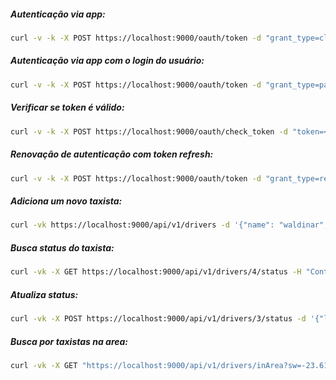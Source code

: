 ##### Autenticação via app:

```sh
curl -v -k -X POST https://localhost:9000/oauth/token -d "grant_type=client_credentials&scope=read%20write&client_id=mobile-73hZFgSJ2Gdc48BJBkuWhe0nPw8TdZYdP8HeCv2bUR0y8l2Wy6&client_secret=cCTemqOcYFUy2NOqb265vS9l8RRiFjtAkKiqoUkqeARWBPjm"
```

##### Autenticação via app com o login do usuário:

```sh
curl -v -k -X POST https://localhost:9000/oauth/token -d "grant_type=password&scope=read%20write&username=<usuario>&password=<senha_do_usuario>&client_id=mobile-73hZFgSJ2Gdc48BJBkuWhe0nPw8TdZYdP8HeCv2bUR0y8l2Wy6&client_secret=cCTemqOcYFUy2NOqb265vS9l8RRiFjtAkKiqoUkqeARWBPjm"
```

##### Verificar se token é válido:

```sh
curl -v -k -X POST https://localhost:9000/oauth/check_token -d "token=<access_token>&client_id=mobile-73hZFgSJ2Gdc48BJBkuWhe0nPw8TdZYdP8HeCv2bUR0y8l2Wy6&client_secret=cCTemqOcYFUy2NOqb265vS9l8RRiFjtAkKiqoUkqeARWBPjm"
```

##### Renovação de autenticação com token refresh:

```sh
curl -v -k -X POST https://localhost:9000/oauth/token -d "grant_type=refresh_token&refresh_token=<refresh_token>&client_id=mobile-73hZFgSJ2Gdc48BJBkuWhe0nPw8TdZYdP8HeCv2bUR0y8l2Wy6&client_secret=cCTemqOcYFUy2NOqb265vS9l8RRiFjtAkKiqoUkqeARWBPjm"
```

##### Adiciona um novo taxista:

```sh
curl -vk https://localhost:9000/api/v1/drivers -d '{"name": "waldinar", "carPlate": "ccc-1000"}' -H "Content-Type: application/json" -H "Authorization: Bearer <access_token>"
```

##### Busca status do taxista:

```sh
curl -vk -X GET https://localhost:9000/api/v1/drivers/4/status -H "Content-Type: application/json" -H "Authorization: Bearer <access_token>"
```

##### Atualiza status:

```sh
curl -vk -X POST https://localhost:9000/api/v1/drivers/3/status -d '{"latitude":-23.60810717,"longitude":-46.67500346,"driverId":1,"driverAvailable":true}' -H "Content-Type: application/json" -H "Authorization: Bearer <access_token>"
```

##### Busca por taxistas na area:

```sh
curl -vk -X GET "https://localhost:9000/api/v1/drivers/inArea?sw=-23.612474,-46.702746&ne=-23.589548,-46.673392" -H "Content-Type: application/json" -H "Authorization: Bearer <access_token>"
```
